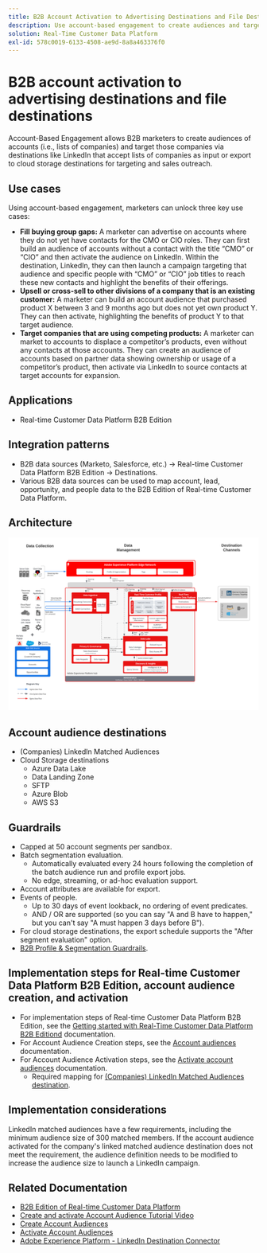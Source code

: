 ```yaml
---
title: B2B Account Activation to Advertising Destinations and File Destinations
description: Use account-based engagement to create audiences and target them via destinations.
solution: Real-Time Customer Data Platform
exl-id: 578c0019-6133-4508-ae9d-8a8a463376f0
---
```

# B2B account activation to advertising destinations and file destinations

Account-Based Engagement allows B2B marketers to create audiences of accounts (i.e., lists of companies) and target those companies via destinations like LinkedIn that accept lists of companies as input or export to cloud storage destinations for targeting and sales outreach.

## Use cases

Using account-based engagement, marketers can unlock three key use cases:

* **Fill buying group gaps:** A marketer can advertise on accounts where they do not yet have contacts for the CMO or CIO roles. They can first build an audience of accounts without a contact with the title “CMO” or “CIO” and then activate the audience on LinkedIn. Within the destination, LinkedIn, they can then launch a campaign targeting that audience and specific people with “CMO” or “CIO” job titles to reach these new contacts and highlight the benefits of their offerings.
* **Upsell or cross-sell to other divisions of a company that is an existing customer:** A marketer can build an account audience that purchased product X between 3 and 9 months ago but does not yet own product Y. They can then activate, highlighting the benefits of product Y to that target audience.
* **Target companies that are using competing products:** A marketer can market to accounts to displace a competitor’s products, even without any contacts at those accounts. They can create an audience of accounts based on partner data showing ownership or usage of a competitor’s product, then activate via LinkedIn to source contacts at target accounts for expansion.

## Applications

* Real-time Customer Data Platform B2B Edition

## Integration patterns

* B2B data sources (Marketo, Salesforce, etc.) -> Real-time Customer Data Platform B2B Edition -> Destinations.
* Various B2B data sources can be used to map account, lead, opportunity, and people data to the B2B Edition of Real-time Customer Data Platform.

## Architecture

![Reference architecture for B2B Account Audience Activation Blueprint](assets/b2b-blueprint-account-audience-activation.png)

## Account audience destinations

* (Companies) LinkedIn Matched Audiences
* Cloud Storage destinations
    * Azure Data Lake
    * Data Landing Zone
    * SFTP
    * Azure Blob
    * AWS S3

## Guardrails

* Capped at 50 account segments per sandbox.
* Batch segmentation evaluation.
    * Automatically evaluated every 24 hours following the completion of the batch audience run and profile export jobs.
    * No edge, streaming, or ad-hoc evaluation support.
* Account attributes are available for export.
* Events of people.
    * Up to 30 days of event lookback, no ordering of event predicates.
    * AND / OR are supported (so you can say "A and B have to happen,"  but you can't say "A must happen 3 days before B").
* For cloud storage destinations, the export schedule supports the "After segment evaluation" option.
* [B2B Profile & Segmentation Guardrails](https://experienceleague.adobe.com/en/docs/experience-platform/rtcdp/intro/rtcdpb2b-intro/b2b-guardrails).

## Implementation steps for Real-time Customer Data Platform B2B Edition, account audience creation, and activation

* For implementation steps of Real-time Customer Data Platform B2B Edition, see the [Getting started with Real-Time Customer Data Platform B2B Editiond](https://experienceleague.adobe.com/en/docs/experience-platform/rtcdp/intro/rtcdpb2b-intro/b2b-tutorial) documentation.
* For Account Audience Creation steps, see the [Account audiences](https://experienceleague.adobe.com/en/docs/experience-platform/segmentation/ui/account-audiences) documentation.
* For Account Audience Activation steps, see the [Activate account audiences](https://experienceleague.adobe.com/en/docs/experience-platform/destinations/ui/activate/activate-account-audiences) documentation.
    * Required mapping for [(Companies) LinkedIn Matched Audiences destination](https://experienceleague.adobe.com/en/docs/experience-platform/destinations/ui/activate/activate-account-audiences#required-mappings).

## Implementation considerations

LinkedIn matched audiences have a few requirements, including the minimum audience size of 300 matched members. If the account audience activated for the company's linked matched audience destination does not meet the requirement, the audience definition needs to be modified to increase the audience size to launch a LinkedIn campaign.

## Related Documentation

* [B2B Edition of Real-time Customer Data Platform](https://experienceleague.adobe.com/en/docs/experience-platform/rtcdp/intro/rtcdpb2b-intro/b2b-overview)
* [Create and activate Account Audience Tutorial Video](https://experienceleague.adobe.com/en/docs/platform-learn/tutorials/audiences/create-audiences-with-b2b-data)
* [Create Account Audiences](https://experienceleague.adobe.com/en/docs/experience-platform/segmentation/ui/account-audiences)
* [Activate Account Audiences](https://experienceleague.adobe.com/en/docs/experience-platform/destinations/ui/activate/activate-account-audiences)
* [Adobe Experience Platform - LinkedIn Destination Connector](https://experienceleague.adobe.com/en/docs/experience-platform/destinations/catalog/social/linkedin)
